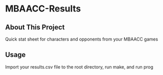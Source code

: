 # MBAACC-Results

## About This Project
Quick stat sheet for characters and opponents from your MBAACC games

## Usage
Import your results.csv file to the root directory, run make, and run prog
